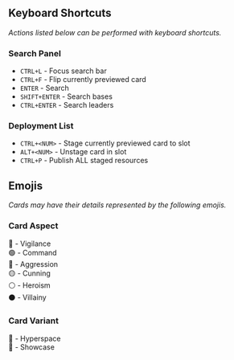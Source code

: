 ## Keyboard Shortcuts
*Actions listed below can be performed with keyboard shortcuts.*
### Search Panel
- `CTRL+L` - Focus search bar
- `CTRL+F` - Flip currently previewed card
- `ENTER` - Search
- `SHIFT+ENTER` - Search bases
- `CTRL+ENTER` - Search leaders

### Deployment List

- `CTRL+<NUM>` - Stage currently previewed card to slot
- `ALT+<NUM>` - Unstage card in slot
- `CTRL+P` - Publish ALL staged resources

## Emojis
*Cards may have their details represented by the following emojis.*

### Card Aspect
🔵 - Vigilance\
🟢 - Command\
🔴 - Aggression\
🟡 - Cunning\
⚪ - Heroism\
⚫ - Villainy

### Card Variant
💙 - Hyperspace\
💜 - Showcase